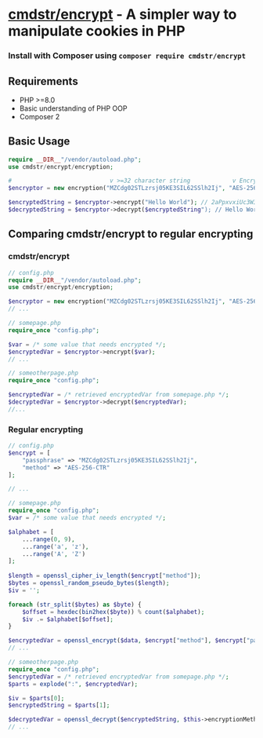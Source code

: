
# [cmdstr/encrypt](https://packagist.org/packages/cmdstr/encrypt) - A simpler way to manipulate cookies in PHP #

### Install with Composer using `composer require cmdstr/encrypt` ###

## Requirements ##
- PHP >=8.0
- Basic understanding of PHP OOP
- Composer 2

## Basic Usage ##
```php
require __DIR__"/vendor/autoload.php";
use cmdstr/encrypt/encryption;

#                            v >=32 character string            v Encryption method #
$encryptor = new encryption("MZCdg02STLzrsj05KE3SIL62SSlh2Ij", "AES-256-CTR");

$encryptedString = $encryptor->encrypt("Hello World"); // 2aPpxvxiUc3W3TCK:xJmkuSYDpOIOX9k=
$decryptedString = $encryptor->decrypt($encryptedString"); // Hello World
```

## Comparing cmdstr/encrypt to regular encrypting ##
### cmdstr/encrypt ###
```php
// config.php
require __DIR__"/vendor/autoload.php";
use cmdstr/encrypt/encryption;

$encryptor = new encryption("MZCdg02STLzrsj05KE3SIL62SSlh2Ij", "AES-256-CTR");
// ...

// somepage.php
require_once "config.php";

$var = /* some value that needs encrypted */;
$encryptedVar = $encryptor->encrypt($var);
// ...

// someotherpage.php
require_once "config.php";

$encryptedVar = /* retrieved encryptedVar from somepage.php */;
$decryptedVar = $encryptor->decrypt($encryptedVar);
//...
```
### Regular encrypting ###
```php
// config.php
$encrypt = [
	"passphrase" => "MZCdg02STLzrsj05KE3SIL62SSlh2Ij",
	"method" => "AES-256-CTR"
];

// ...

// somepage.php
require_once "config.php";
$var = /* some value that needs encrypted */;

$alphabet = [
	...range(0, 9),
	...range('a', 'z'),
	...range('A', 'Z')
];
    
$length = openssl_cipher_iv_length($encrypt["method"]);
$bytes = openssl_random_pseudo_bytes($length);
$iv = '';

foreach (str_split($bytes) as $byte) {
	$offset = hexdec(bin2hex($byte)) % count($alphabet);
	$iv .= $alphabet[$offset];
}

$encryptedVar = openssl_encrypt($data, $encrypt["method"], $encrypt["passphrase"], 0, $iv);
// ...

// someotherpage.php
require_once "config.php";
$encryptedVar = /* retrieved encryptedVar from somepage.php */;
$parts = explode(":", $encryptedVar);

$iv = $parts[0];
$encryptedString = $parts[1];

$decryptedVar = openssl_decrypt($encryptedString, $this->encryptionMethod, $this->passphrase, 0, $iv);
// ...
```
